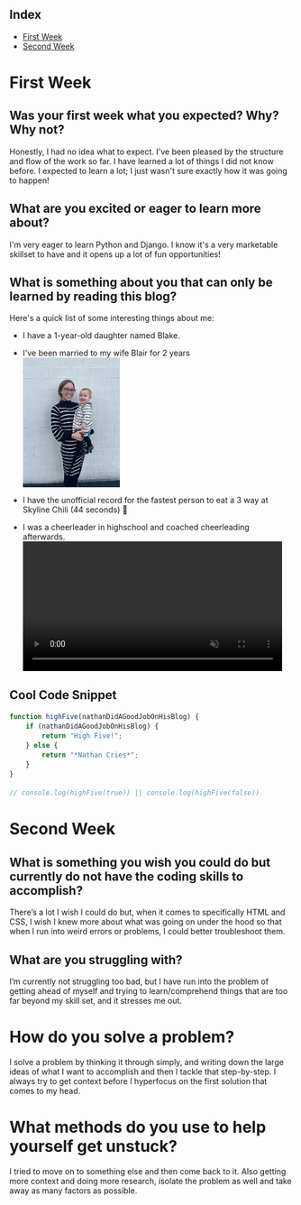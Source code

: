 ## Index

- [First Week](#first-week)
- [Second Week](#second-week)

# First Week

## Was your first week what you expected? Why? Why not?
Honestly, I had no idea what to expect. I've been pleased by the structure and flow of the work so far. I have learned a lot of things I did not know before. I expected to learn a lot; I just wasn't sure exactly how it was going to happen!

## What are you excited or eager to learn more about?
I'm very eager to learn Python and Django. I know it's a very marketable skillset to have and it opens up a lot of fun opportunities!

## What is something about you that can only be learned by reading this blog?
Here's a quick list of some interesting things about me:

- I have a 1-year-old daughter named Blake.
- I've been married to my wife Blair for 2 years <img src="./assets/My_Wife_And_Daughter.jpg" height="230px" style="display: block">

- I have the unofficial record for the fastest person to eat a 3 way at Skyline Chili (44 seconds) 💪
- I was a cheerleader in highschool and coached cheerleading afterwards. <video src="./assets/Flips.MOV" height="230px" style="display: block" controls muted>

## Cool Code Snippet

```javascript
function highFive(nathanDidAGoodJobOnHisBlog) {
    if (nathanDidAGoodJobOnHisBlog) {
        return "High Five!";
    } else {
        return "*Nathan Cries*";
    }
}

// console.log(highFive(true)) || console.log(highFive(false))
```


# Second Week

## What is something you wish you could do but currently do not have the coding skills to accomplish?
There’s a lot I wish I could do but, when it comes to specifically HTML and CSS, I wish I knew more about what was going on under the hood so that when I run into weird errors or problems, I could better troubleshoot them.

## What are you struggling with?
I’m currently not struggling too bad, but I have run into the problem of getting ahead of myself and trying to learn/comprehend things that are too far beyond my skill set, and it stresses me out.

# How do you solve a problem?
I solve a problem by thinking it through simply, and writing down the large ideas of what I want to accomplish and then I tackle that step-by-step. I always try to get context before I hyperfocus on the first solution that comes to my head.

# What methods do you use to help yourself get unstuck?
I tried to move on to something else and then come back to it. Also getting more context and doing more research, isolate the problem as well and take away as many factors as possible.


